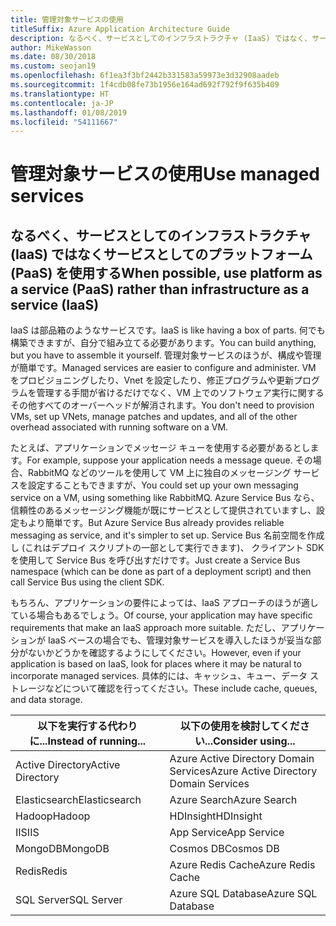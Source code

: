 ```yaml
---
title: 管理対象サービスの使用
titleSuffix: Azure Application Architecture Guide
description: なるべく、サービスとしてのインフラストラクチャ (IaaS) ではなく、サービスとしてのプラットフォーム (PaaS) を使用します。
author: MikeWasson
ms.date: 08/30/2018
ms.custom: seojan19
ms.openlocfilehash: 6f1ea3f3bf2442b331583a59973e3d32908aadeb
ms.sourcegitcommit: 1f4cdb08fe73b1956e164ad692f792f9f635b409
ms.translationtype: HT
ms.contentlocale: ja-JP
ms.lasthandoff: 01/08/2019
ms.locfileid: "54111667"
---
```

# <a name="use-managed-services"></a><span data-ttu-id="299d4-103">管理対象サービスの使用</span><span class="sxs-lookup"><span data-stu-id="299d4-103">Use managed services</span></span>

## <a name="when-possible-use-platform-as-a-service-paas-rather-than-infrastructure-as-a-service-iaas"></a><span data-ttu-id="299d4-104">なるべく、サービスとしてのインフラストラクチャ (IaaS) ではなくサービスとしてのプラットフォーム (PaaS) を使用する</span><span class="sxs-lookup"><span data-stu-id="299d4-104">When possible, use platform as a service (PaaS) rather than infrastructure as a service (IaaS)</span></span>

<span data-ttu-id="299d4-105">IaaS は部品箱のようなサービスです。</span><span class="sxs-lookup"><span data-stu-id="299d4-105">IaaS is like having a box of parts.</span></span> <span data-ttu-id="299d4-106">何でも構築できますが、自分で組み立てる必要があります。</span><span class="sxs-lookup"><span data-stu-id="299d4-106">You can build anything, but you have to assemble it yourself.</span></span> <span data-ttu-id="299d4-107">管理対象サービスのほうが、構成や管理が簡単です。</span><span class="sxs-lookup"><span data-stu-id="299d4-107">Managed services are easier to configure and administer.</span></span> <span data-ttu-id="299d4-108">VM をプロビジョニングしたり、Vnet を設定したり、修正プログラムや更新プログラムを管理する手間が省けるだけでなく、VM 上でのソフトウェア実行に関するその他すべてのオーバーヘッドが解消されます。</span><span class="sxs-lookup"><span data-stu-id="299d4-108">You don't need to provision VMs, set up VNets, manage patches and updates, and all of the other overhead associated with running software on a VM.</span></span>

<span data-ttu-id="299d4-109">たとえば、アプリケーションでメッセージ キューを使用する必要があるとします。</span><span class="sxs-lookup"><span data-stu-id="299d4-109">For example, suppose your application needs a message queue.</span></span> <span data-ttu-id="299d4-110">その場合、RabbitMQ などのツールを使用して VM 上に独自のメッセージング サービスを設定することもできますが、</span><span class="sxs-lookup"><span data-stu-id="299d4-110">You could set up your own messaging service on a VM, using something like RabbitMQ.</span></span> <span data-ttu-id="299d4-111">Azure Service Bus なら、信頼性のあるメッセージング機能が既にサービスとして提供されていますし、設定もより簡単です。</span><span class="sxs-lookup"><span data-stu-id="299d4-111">But Azure Service Bus already provides reliable messaging as service, and it's simpler to set up.</span></span> <span data-ttu-id="299d4-112">Service Bus 名前空間を作成し (これはデプロイ スクリプトの一部として実行できます)、 クライアント SDK を使用して Service Bus を呼び出すだけです。</span><span class="sxs-lookup"><span data-stu-id="299d4-112">Just create a Service Bus namespace (which can be done as part of a deployment script) and then call Service Bus using the client SDK.</span></span>

<span data-ttu-id="299d4-113">もちろん、アプリケーションの要件によっては、IaaS アプローチのほうが適している場合もあるでしょう。</span><span class="sxs-lookup"><span data-stu-id="299d4-113">Of course, your application may have specific requirements that make an IaaS approach more suitable.</span></span> <span data-ttu-id="299d4-114">ただし、アプリケーションが IaaS ベースの場合でも、管理対象サービスを導入したほうが妥当な部分がないかどうかを確認するようにしてください。</span><span class="sxs-lookup"><span data-stu-id="299d4-114">However, even if your application is based on IaaS, look for places where it may be natural to incorporate managed services.</span></span> <span data-ttu-id="299d4-115">具体的には、キャッシュ、キュー、データ ストレージなどについて確認を行ってください。</span><span class="sxs-lookup"><span data-stu-id="299d4-115">These include cache, queues, and data storage.</span></span>

| <span data-ttu-id="299d4-116">以下を実行する代わりに...</span><span class="sxs-lookup"><span data-stu-id="299d4-116">Instead of running...</span></span> | <span data-ttu-id="299d4-117">以下の使用を検討してください...</span><span class="sxs-lookup"><span data-stu-id="299d4-117">Consider using...</span></span> |
|-----------------------|-------------|
| <span data-ttu-id="299d4-118">Active Directory</span><span class="sxs-lookup"><span data-stu-id="299d4-118">Active Directory</span></span> | <span data-ttu-id="299d4-119">Azure Active Directory Domain Services</span><span class="sxs-lookup"><span data-stu-id="299d4-119">Azure Active Directory Domain Services</span></span> |
| <span data-ttu-id="299d4-120">Elasticsearch</span><span class="sxs-lookup"><span data-stu-id="299d4-120">Elasticsearch</span></span> | <span data-ttu-id="299d4-121">Azure Search</span><span class="sxs-lookup"><span data-stu-id="299d4-121">Azure Search</span></span> |
| <span data-ttu-id="299d4-122">Hadoop</span><span class="sxs-lookup"><span data-stu-id="299d4-122">Hadoop</span></span> | <span data-ttu-id="299d4-123">HDInsight</span><span class="sxs-lookup"><span data-stu-id="299d4-123">HDInsight</span></span> |
| <span data-ttu-id="299d4-124">IIS</span><span class="sxs-lookup"><span data-stu-id="299d4-124">IIS</span></span> | <span data-ttu-id="299d4-125">App Service</span><span class="sxs-lookup"><span data-stu-id="299d4-125">App Service</span></span> |
| <span data-ttu-id="299d4-126">MongoDB</span><span class="sxs-lookup"><span data-stu-id="299d4-126">MongoDB</span></span> | <span data-ttu-id="299d4-127">Cosmos DB</span><span class="sxs-lookup"><span data-stu-id="299d4-127">Cosmos DB</span></span> |
| <span data-ttu-id="299d4-128">Redis</span><span class="sxs-lookup"><span data-stu-id="299d4-128">Redis</span></span> | <span data-ttu-id="299d4-129">Azure Redis Cache</span><span class="sxs-lookup"><span data-stu-id="299d4-129">Azure Redis Cache</span></span> |
| <span data-ttu-id="299d4-130">SQL Server</span><span class="sxs-lookup"><span data-stu-id="299d4-130">SQL Server</span></span> | <span data-ttu-id="299d4-131">Azure SQL Database</span><span class="sxs-lookup"><span data-stu-id="299d4-131">Azure SQL Database</span></span> |

